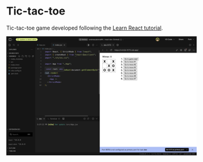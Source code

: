 # Tic-tac-toe

Tic-tac-toe game developed following the [Learn React tutorial](https://react.dev/learn/tutorial-tic-tac-toe). 

![Tic-tac-toe](./code.png)